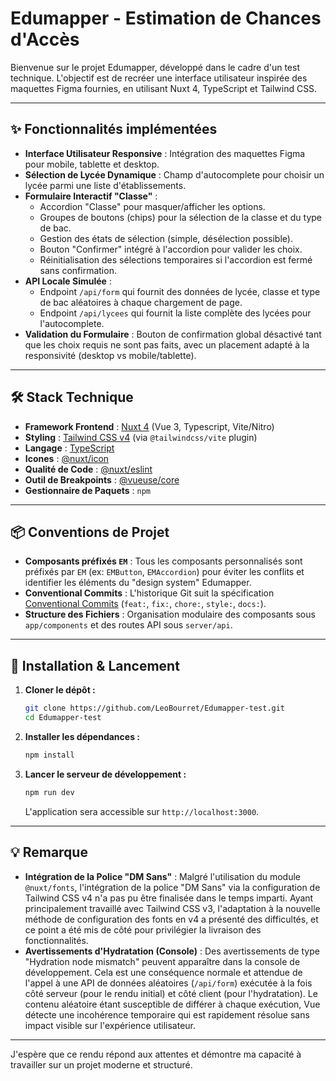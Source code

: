 # Edumapper - Estimation de Chances d'Accès

Bienvenue sur le projet Edumapper, développé dans le cadre d'un test technique. L'objectif est de recréer une interface utilisateur inspirée des maquettes Figma fournies, en utilisant Nuxt 4, TypeScript et Tailwind CSS.

---

## ✨ Fonctionnalités implémentées

- **Interface Utilisateur Responsive** : Intégration des maquettes Figma pour mobile, tablette et desktop.
- **Sélection de Lycée Dynamique** : Champ d'autocomplete pour choisir un lycée parmi une liste d'établissements.
- **Formulaire Interactif "Classe"** :
    - Accordion "Classe" pour masquer/afficher les options.
    - Groupes de boutons (chips) pour la sélection de la classe et du type de bac.
    - Gestion des états de sélection (simple, désélection possible).
    - Bouton "Confirmer" intégré à l'accordion pour valider les choix.
    - Réinitialisation des sélections temporaires si l'accordion est fermé sans confirmation.
- **API Locale Simulée** :
    - Endpoint `/api/form` qui fournit des données de lycée, classe et type de bac aléatoires à chaque chargement de page.
    - Endpoint `/api/lycees` qui fournit la liste complète des lycées pour l'autocomplete.
- **Validation du Formulaire** : Bouton de confirmation global désactivé tant que les choix requis ne sont pas faits, avec un placement adapté à la responsivité (desktop vs mobile/tablette).

---

## 🛠️ Stack Technique

- **Framework Frontend** : [Nuxt 4](https://nuxt.com/) (Vue 3, Typescript, Vite/Nitro)
- **Styling** : [Tailwind CSS v4](https://tailwindcss.com/) (via `@tailwindcss/vite` plugin)
- **Langage** : [TypeScript](https://www.typescriptlang.org/)
- **Icones** : [@nuxt/icon](https://icon.nuxtjs.org/)
- **Qualité de Code** : [@nuxt/eslint](https://eslint.nuxtjs.org/)
- **Outil de Breakpoints** : [@vueuse/core](https://vueuse.org/)
- **Gestionnaire de Paquets** : `npm`

---

## 📦 Conventions de Projet

- **Composants préfixés `EM`** : Tous les composants personnalisés sont préfixés par `EM` (ex: `EMButton`, `EMAccordion`) pour éviter les conflits et identifier les éléments du "design system" Edumapper.
- **Conventional Commits** : L'historique Git suit la spécification [Conventional Commits](https://www.conventionalcommits.org/en/v1.0.0/) (`feat:`, `fix:`, `chore:`, `style:`, `docs:`).
- **Structure des Fichiers** : Organisation modulaire des composants sous `app/components` et des routes API sous `server/api`.

---

## 🚀 Installation & Lancement

1.  **Cloner le dépôt :**
    ```bash
    git clone https://github.com/LeoBourret/Edumapper-test.git
    cd Edumapper-test
    ```
2.  **Installer les dépendances :**
    ```bash
    npm install
    ```
3.  **Lancer le serveur de développement :**
    ```bash
    npm run dev
    ```
    L'application sera accessible sur `http://localhost:3000`.

---

## 💡 Remarque

- **Intégration de la Police "DM Sans"** : Malgré l'utilisation du module `@nuxt/fonts`, l'intégration de la police "DM Sans" via la configuration de Tailwind CSS v4 n'a pas pu être finalisée dans le temps imparti. Ayant principalement travaillé avec Tailwind CSS v3, l'adaptation à la nouvelle méthode de configuration des fonts en v4 a présenté des difficultés, et ce point a été mis de côté pour privilégier la livraison des fonctionnalités.
- **Avertissements d'Hydratation (Console)** : Des avertissements de type "Hydration node mismatch" peuvent apparaître dans la console de développement. Cela est une conséquence normale et attendue de l'appel à une API de données aléatoires (`/api/form`) exécutée à la fois côté serveur (pour le rendu initial) et côté client (pour l'hydratation). Le contenu aléatoire étant susceptible de différer à chaque exécution, Vue détecte une incohérence temporaire qui est rapidement résolue sans impact visible sur l'expérience utilisateur.

---

J'espère que ce rendu répond aux attentes et démontre ma capacité à travailler sur un projet moderne et structuré.
